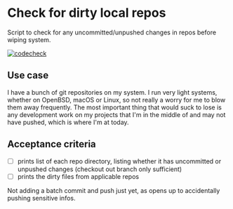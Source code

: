# Check for dirty local repos

Script to check for any uncommitted/unpushed changes in repos before wiping system.

[![codecheck](https://github.com/leonstafford/check-for-dirty-local-repos/workflows/codecheck/badge.svg)](/actions)

## Use case

I have a bunch of git repositories on my system. I run very light systems, whether on OpenBSD, macOS or Linux, so not really a worry for me to blow them away frequently. The most important thing that would suck to lose is any development work on my projects that I'm in the middle of and may not have pushed, which is where I'm at today.

## Acceptance criteria

 - [ ] prints list of each repo directory, listing whether it has uncommitted or unpushed changes (checkout out branch only sufficient)
 - [ ] prints the dirty files from applicable repos

Not adding a batch commit and push just yet, as opens up to accidentally pushing sensitive infos.

